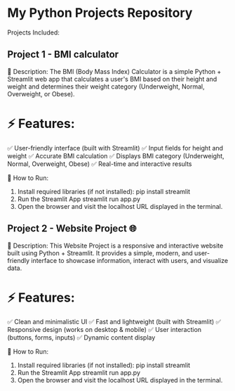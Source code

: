 # My Python Projects Repository 

Projects Included:

## Project 1 - BMI calculator 

📌 Description: The BMI (Body Mass Index) Calculator is a simple Python + Streamlit web app that calculates a user's BMI based on their height and weight and determines their weight category (Underweight, Normal, Overweight, or Obese).

# ⚡ Features:
✅ User-friendly interface (built with Streamlit)
✅ Input fields for height and weight
✅ Accurate BMI calculation
✅ Displays BMI category (Underweight, Normal, Overweight, Obese)
✅ Real-time and interactive results

📌 How to Run:
1. Install required libraries (if not installed):
      pip install streamlit
2. Run the Streamlit App
      streamlit run app.py
3. Open the browser and visit the localhost URL displayed in the terminal.

## Project 2 - Website Project 🌐 
 📌 Description: This Website Project is a responsive and interactive website built using Python + Streamlit. It provides a simple, modern, and user-friendly interface to showcase information, interact with users, and visualize data.

# ⚡ Features:
✅ Clean and minimalistic UI
✅ Fast and lightweight (built with Streamlit)
✅ Responsive design (works on desktop & mobile)
✅ User interaction (buttons, forms, inputs)
✅ Dynamic content display

📌 How to Run:
1. Install required libraries (if not installed):
      pip install streamlit
2. Run the Streamlit App
      streamlit run app.py
3. Open the browser and visit the localhost URL displayed in the terminal.
